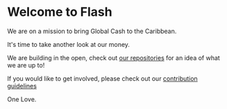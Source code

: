 # Welcome to Flash

We are on a mission to bring Global Cash to the Caribbean.

It's time to take another look at our money.

We are building in the open, check out [our repositories]() for an idea of what we are up to! 

If you would like to get involved, please check out our [contribution guidelines]()

One Love.
